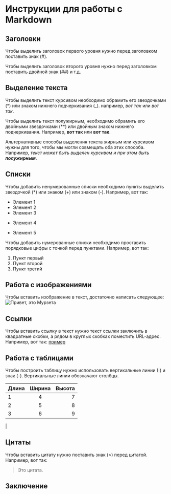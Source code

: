 # Инструкции для работы с Markdown

## Заголовки

Чтобы выделить заголовок первого уровня нужно перед заголовком поставить знак (#).

Чтобы выделить заголовок второго уровня нужно перед заголовком поставить двойной знак (##) и т.д.

## Выделение текста

Чтобы выделить текст курсивом необходимо обрамить его звездочками (*) или знаком нижнего подчеркивания (_). например, *вот так* или _вот так_.

Чтобы выделить текст полужирным, необходимо обрамить его двойными звездочками (**) или двойным знаком нижнего подчеркивания. Например, **вот так** или __вот так__.

Альтернативные способы выделения текста жирным или курсивом нужны для того, чтобы мы могли совмещать оба этих способа. Например, _текст может быть выделен курсивом и при этом быть **полужирным**_.

## Списки

Чтобы добавить ненумерованные списки необходимо пункты выделить звездочкой (*) или знаком (+) или знаком (-). Например, вот так:
* Элемент 1
* Элемент 2
* Элемент 3
+ Элемент 4
- Элемент 5

Чтобы добавить нумерованные списки необходимо проставить порядковые цифры с точкой перед пунктами. Например, вот так:
1. Пункт первый
2. Пункт второй
3. Пункт третий


## Работа с изображениями

Чтобы вставить изображение в текст, достаточно написать следующее:
![Привет, это Мурзета](Murzeta.jpg)

## Ссылки

Чтобы вставить ссылку в текст нужно текст ссылки заключить в квадратные скобки, а рядом в круглых скобках поместить URL-адрес. Например, вот так:
[пример](http://example.com/ "Необязательная подсказка")

## Работа с таблицами

Чтобы построить таблицу нужно использовать вертикальные линии (|) и знак (-). Вертикальные линии обозначают столбцы.


|Длина|Ширина|Высота|
|-----|:----:|-----:|
|1|4|7|
|2|5|8|
|3|6|9|
|



## Цитаты

Чтобы вставить цитату нужно поставить знак (>) перед цитатой. Например, вот так:
> Это цитата.


## Заключение